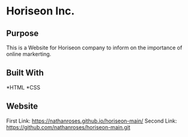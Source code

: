 # Horiseon Inc.

## Purpose
This is a Website for Horiseon company to inform on the importance of online markerting.

## Built With
*HTML
*CSS

## Website
First Link: https://nathanroses.github.io/horiseon-main/
Second Link: https://github.com/nathanroses/horiseon-main.git

